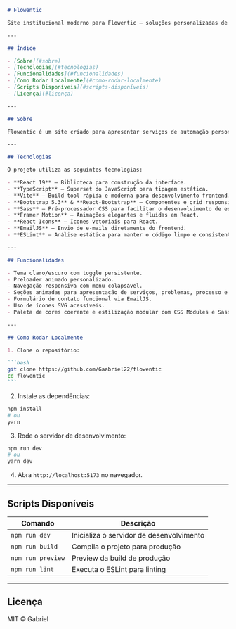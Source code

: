 ````md
# Flowentic

Site institucional moderno para Flowentic — soluções personalizadas de automação empresarial, focado em eficiência e crescimento sustentável.

---

## Índice

- [Sobre](#sobre)
- [Tecnologias](#tecnologias)
- [Funcionalidades](#funcionalidades)
- [Como Rodar Localmente](#como-rodar-localmente)
- [Scripts Disponíveis](#scripts-disponíveis)
- [Licença](#licença)

---

## Sobre

Flowentic é um site criado para apresentar serviços de automação personalizada para empresas. O projeto foi desenvolvido como um case de portfólio, simulando uma empresa real, com foco em acessibilidade, animações suaves e design responsivo para proporcionar uma experiência de usuário moderna e intuitiva.

---

## Tecnologias

O projeto utiliza as seguintes tecnologias:

- **React 19** – Biblioteca para construção da interface.
- **TypeScript** – Superset do JavaScript para tipagem estática.
- **Vite** – Build tool rápida e moderna para desenvolvimento frontend.
- **Bootstrap 5.3** & **React-Bootstrap** – Componentes e grid responsivo para layout.
- **Sass** – Pré-processador CSS para facilitar o desenvolvimento de estilos.
- **Framer Motion** – Animações elegantes e fluidas em React.
- **React Icons** – Ícones vetoriais para React.
- **EmailJS** – Envio de e-mails diretamente do frontend.
- **ESLint** – Análise estática para manter o código limpo e consistente.

---

## Funcionalidades

- Tema claro/escuro com toggle persistente.
- Preloader animado personalizado.
- Navegação responsiva com menu colapsável.
- Seções animadas para apresentação de serviços, problemas, processo e chamada para ação.
- Formulário de contato funcional via EmailJS.
- Uso de ícones SVG acessíveis.
- Paleta de cores coerente e estilização modular com CSS Modules e Sass.

---

## Como Rodar Localmente

1. Clone o repositório:

```bash
git clone https://github.com/Gaabriel22/flowentic
cd flowentic
```
````

2. Instale as dependências:

```bash
npm install
# ou
yarn
```

3. Rode o servidor de desenvolvimento:

```bash
npm run dev
# ou
yarn dev
```

4. Abra `http://localhost:5173` no navegador.

---

## Scripts Disponíveis

| Comando           | Descrição                                |
| ----------------- | ---------------------------------------- |
| `npm run dev`     | Inicializa o servidor de desenvolvimento |
| `npm run build`   | Compila o projeto para produção          |
| `npm run preview` | Preview da build de produção             |
| `npm run lint`    | Executa o ESLint para linting            |

---

## Licença

MIT © Gabriel

```

```
